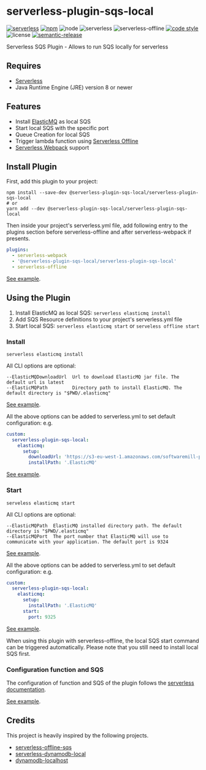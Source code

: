 # serverless-plugin-sqs-local

[![serverless](http://public.serverless.com/badges/v3.svg)](https://www.serverless.com)
[![npm](https://img.shields.io/npm/v/@serverless-plugin-sqs-local/serverless-plugin-sqs-local.svg?style=flat-square)](https://www.npmjs.com/package/@serverless-plugin-sqs-local/serverless-plugin-sqs-local)
![node](https://img.shields.io/node/v/@serverless-plugin-sqs-local/serverless-plugin-sqs-local.svg?style=flat-square)
![serverless](https://img.shields.io/npm/dependency-version/@serverless-plugin-sqs-local/serverless-plugin-sqs-local/peer/serverless.svg?style=flat-square)
![serverless-offline](https://img.shields.io/npm/dependency-version/@serverless-plugin-sqs-local/serverless-plugin-sqs-local/peer/serverless-offline.svg?style=flat-square)
[![code style](https://img.shields.io/badge/code_style-prettier-ff69b4.svg?style=flat-square)](https://github.com/prettier/prettier)
![license](https://img.shields.io/npm/l/@serverless-plugin-sqs-local/serverless-plugin-sqs-local.svg?style=flat-square)
[![semantic-release](https://img.shields.io/badge/%20%20%F0%9F%93%A6%F0%9F%9A%80-semantic--release-e10079.svg)](https://github.com/semantic-release/semantic-release)

Serverless SQS Plugin - Allows to run SQS locally for serverless

## Requires

- [Serverless](https://serverless.com)
- Java Runtime Engine (JRE) version 8 or newer

## Features

- Install [ElasticMQ](https://github.com/softwaremill/elasticmq) as local SQS
- Start local SQS with the specific port
- Queue Creation for local SQS
- Trigger lambda function using [Serverless Offline](https://github.com/dherault/serverless-offline)
- [Serverless Webpack](https://github.com/serverless-heaven/serverless-webpack/) support

## Install Plugin

First, add this plugin to your project:

```
npm install --save-dev @serverless-plugin-sqs-local/serverless-plugin-sqs-local
# or
yarn add --dev @serverless-plugin-sqs-local/serverless-plugin-sqs-local
```

Then inside your project's serverless.yml file, add following entry to the plugins section before serverless-offline and after serverless-webpack if presents.

```yaml
plugins:
  - serverless-webpack
  - '@serverless-plugin-sqs-local/serverless-plugin-sqs-local'
  - serverless-offline
```

[See example](https://github.com/kobanyan/serverless-plugin-sqs-local/tree/master/examples/webpack).

## Using the Plugin

1. Install ElasticMQ as local SQS: `serverless elasticmq install`
1. Add SQS Resource definitions to your project's serverless.yml file
1. Start local SQS: `serverless elasticmq start` or `serveless offline start`

### Install

```
serverless elasticmq install
```

All CLI options are optional:

```
--ElasticMQDownloadUrl  Url to download ElasticMQ jar file. The default url is latest
--ElasticMQPath         Directory path to install ElasticMQ. The default directory is "$PWD/.elasticmq"
```

[See example](https://github.com/kobanyan/serverless-plugin-sqs-local/tree/master/examples/options/package.json).

All the above options can be added to serverless.yml to set default configuration: e.g.

```yaml
custom:
  serverless-plugin-sqs-local:
    elasticmq:
      setup:
        downloadUrl: 'https://s3-eu-west-1.amazonaws.com/softwaremill-public/elasticmq-server-0.13.8.jar'
        installPath: '.ElasticMQ'
```

[See example](https://github.com/kobanyan/serverless-plugin-sqs-local/tree/master/examples/config/serverless.yml).

### Start

```
serveless elasticmq start
```

All CLI options are optional:

```
--ElasticMQPath  ElasticMQ installed directory path. The default directory is "$PWD/.elasticmq"
--ElasticMQPort  The port number that ElasticMQ will use to communicate with your application. The default port is 9324
```

[See example](https://github.com/kobanyan/serverless-plugin-sqs-local/tree/master/examples/options/package.json).

All the above options can be added to serverless.yml to set default configuration: e.g.

```yaml
custom:
  serverless-plugin-sqs-local:
    elasticmq:
      setup:
        installPath: '.ElasticMQ'
      start:
        port: 9325
```

[See example](https://github.com/kobanyan/serverless-plugin-sqs-local/tree/master/examples/config/serverless.yml).

When using this plugin with serverless-offline, the local SQS start command can be triggered automatically.
Please note that you still need to install local SQS first.

### Configuration function and SQS

The configuration of function and SQS of the plugin follows the [serverless documentation](https://serverless.com/framework/docs/providers/aws/events/sqs/).

[See example](https://github.com/kobanyan/serverless-plugin-sqs-local/tree/master/examples/example/serverless.yml).

## Credits

This project is heavily inspired by the following projects.

- [serverless-offline-sqs](https://github.com/CoorpAcademy/serverless-plugins/tree/master/packages/serverless-offline-sqs)
- [serverless-dynamodb-local](https://github.com/99xt/serverless-dynamodb-local)
- [dynamodb-localhost](https://github.com/99xt/dynamodb-localhost)
